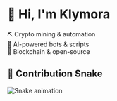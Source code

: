 # 🚀 Hi, I'm Klymora  
⛏️ Crypto mining & automation  
🤖 AI-powered bots & scripts  
💾 Blockchain & open-source  

## 🐍 Contribution Snake  
![Snake animation](https://github.com/Klymora/Klymora/blob/output/github-contribution-grid-snake.svg)
